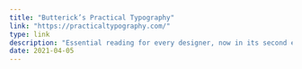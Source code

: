```yaml
---
title: "Butterick’s Practical Typography"
link: "https://practicaltypography.com/"
type: link
description: "Essential reading for every designer, now in its second edition."
date: 2021-04-05
---
```

